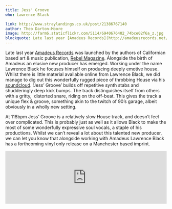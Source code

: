 ```yaml
---
title: Jess' Groove
who: Lawrence Black

link: http://www.straylandings.co.uk/post/21386767140
author: Theo Darton-Moore
image: http://farm6.staticflickr.com/5114/6940676402_74bce02f6a_z.jpg
blockquote: Late last year [Amadeus Records](http://amadeusrecords.net/) was launched by the authors of Californian based art & music publication, [Rebel Magazine](http://www.wearerebels.com/). Alongside the birth of Amadeus an elusive new producer has emerged. Working under the name Lawrence Black he focuses himself on producing deeply emotive house. Whilst there is little material available online from Lawrence Black, we did manage to dig out this wonderfully rugged piece of throbbing House via his [soundcloud](http://soundcloud.com/lawrence-black). ‘Jess’ Groove’ builds off repetitive synth stabs and shudderingly deep kick bumps. The track distinguishes itself from others with a gritty,  distorted snare, riding on the off-beat. This gives the track a unique flex & groove, something akin to the twitch of 90’s garage, albeit obviously in a wholly new setting.
---
```


Late last year [Amadeus Records](http://amadeusrecords.net/) was launched by the authors of Californian based art & music publication, [Rebel Magazine](http://www.wearerebels.com/). Alongside the birth of Amadeus an elusive new producer has emerged. Working under the name Lawrence Black he focuses himself on producing deeply emotive house. Whilst there is little material available online from Lawrence Black, we did manage to dig out this wonderfully rugged piece of throbbing House via his [soundcloud](http://soundcloud.com/lawrence-black). ‘Jess’ Groove’ builds off repetitive synth stabs and shudderingly deep kick bumps. The track distinguishes itself from others with a gritty,  distorted snare, riding on the off-beat. This gives the track a unique flex & groove, something akin to the twitch of 90’s garage, albeit obviously in a wholly new setting.

At 118bpm Jess’ Groove is a relatively slow House track, and doesn’t feel over complicated. This is probably just as well as it allows Black to make the most of some wonderfully expressive soul vocals, a staple of his productions. Whilst we can’t reveal a lot about this talented new producer, we can let you know that alongside working with Amadeus Lawrence Black has a forthcoming vinyl only release on a Manchester based imprint.

<iframe frameborder="no" height="166" scrolling="no" src="http://w.soundcloud.com/player/?url=http%3A%2F%2Fapi.soundcloud.com%2Ftracks%2F41404813&amp;show_artwork=true" width="100%"></iframe>